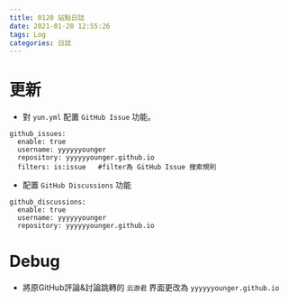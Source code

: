 ```yaml
---
title: 0120 站點日誌
date: 2021-01-20 12:55:26
tags: Log
categories: 日誌
---
```


# 更新

* 對 `yun.yml` 配置 `GitHub Issue` 功能。
```
github_issues:
  enable: true
  username: yyyyyyounger
  repository: yyyyyyounger.github.io
  filters: is:issue   #filter為 GitHub Issue 搜索規則
```
* 配置 `GitHub Discussions` 功能
```
github_discussions:
  enable: true
  username: yyyyyyounger
  repository: yyyyyyounger.github.io
```

# Debug

* 將原GitHub評論&討論跳轉的 `云游君` 界面更改為 `yyyyyyounger.github.io`
